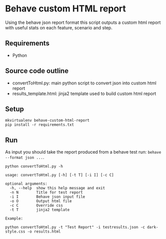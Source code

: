# Behave custom HTML report

Using the behave json report format this script outputs a custom html report with useful stats on each feature, scenario and step.

## Requirements

* Python

## Source code outline

* convertToHtml.py: main python script to convert json into custom html report
* results_template.html: jinja2 template used to build custom html report

## Setup

```
mkvirtualenv behave-custom-html-report
pip install -r requirements.txt
```

## Run

As input you should take the report produced from a behave test run: `behave --format json ...`.

```
python convertToHtml.py -h

usage: convertToHtml.py [-h] [-t T] [-i I] [-c C]

optional arguments:
  -h, --help  show this help message and exit
  -n N        Title for test report
  -i I        Behave json input file
  -o O        Output html file
  -c C        Override css
  -t T        jinja2 template

Example:

python convertToHtml.py -t "Test Report" -i testresults.json -c dark-style.css -o results.html
```

